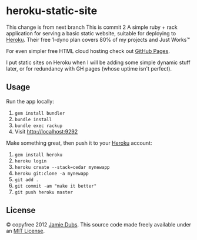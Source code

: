 heroku-static-site
===========
This change is from next branch
This is commit 2
A simple ruby + rack application for serving a basic static website, suitable for deploying to [Heroku](http://heroku.com).
Their free 1-dyno plan covers 80% of my projects and Just Works&trade;

For even simpler free HTML cloud hosting check out [GitHub Pages](http://pages.github.com).

I put static sites on Heroku when I will be adding some simple dynamic stuff later,
or for redundancy with GH pages (whose uptime isn't perfect).


Usage
-----

Run the app locally:

1. `gem install bundler`
2. `bundle install`
3. `bundle exec rackup`
4. Visit <http://localhost:9292>

Make something great, then push it to your [Heroku](http://heroku.com) account:

1. `gem install heroku`
2. `heroku login`
3. `heroku create --stack=cedar mynewapp`
4. `heroku git:clone -a mynewapp`
5. `git add .`
6. `git commit -am "make it better"`
7. `git push heroku master`



License
-------

&copy; copyfree 2012 [Jamie Dubs](http://jamiedubs.com).
This source code made freely available under an [MIT License](http://www.opensource.org/licenses/mit-license.php).

